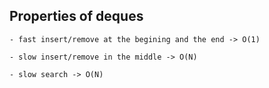 ## Properties of deques

    - fast insert/remove at the begining and the end -> O(1)

    - slow insert/remove in the middle -> O(N)

    - slow search -> O(N)